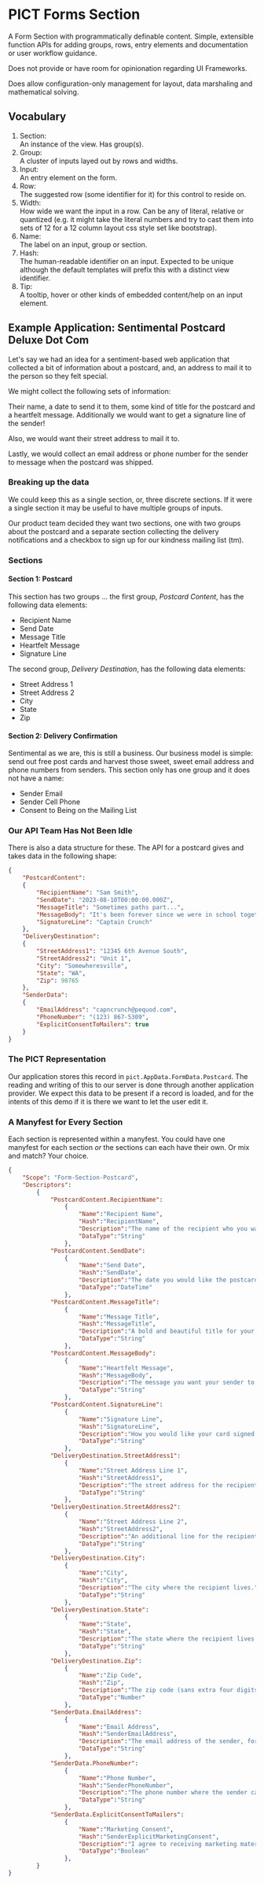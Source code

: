 # PICT Forms Section

A Form Section with programmatically definable content.  Simple, extensible 
function APIs for adding groups, rows, entry elements and documentation or
user workflow guidance.

Does not provide or have room for opinionation regarding UI Frameworks.

Does allow configuration-only management for layout, data marshaling and
mathematical solving.

## Vocabulary

1. Section:  
An instance of the view.  Has group(s).
2. Group:  
A cluster of inputs layed out by rows and widths.
3. Input:  
An entry element on the form.
4. Row:  
The suggested row (some identifier for it) for this control to reside on.
4. Width:  
How wide we want the input in a row.  Can be any of literal, relative or quantized (e.g. it might take the literal numbers and try to cast them into sets of 12 for a 12 column layout css style set like bootstrap).
5. Name:  
The label on an input, group or section.
6. Hash:  
The human-readable identifier on an input.  Expected to be unique although the default templates will prefix this with a distinct view identifier.
7. Tip:  
A tooltip, hover or other kinds of embedded content/help on an input element.


## Example Application: Sentimental Postcard Deluxe Dot Com

Let's say we had an idea for a sentiment-based web application that collected a bit of information about a postcard, and, an address to mail it to the person so they felt special.

We might collect the following sets of information:

Their name, a date to send it to them, some kind of title for the postcard and a heartfelt message.  Additionally we would want to get a signature line of the sender!

Also, we would want their street address to mail it to.

Lastly, we would collect an email address or phone number for the sender to message when the postcard was shipped.

### Breaking up the data

We could keep this as a single section, or, three discrete sections.  If it were a single section it may be useful to have multiple groups of inputs.

Our product team decided they want two sections, one with two groups about the postcard and a separate section collecting the delivery notifications and a checkbox to sign up for our kindness mailing list (tm).

### Sections

#### Section 1: Postcard

This section has two groups ... the first group, *Postcard Content*, has the following data elements:

* Recipient Name
* Send Date
* Message Title
* Heartfelt Message
* Signature Line

The second group, *Delivery Destination*, has the following data elements:

* Street Address 1
* Street Address 2
* City
* State
* Zip

#### Section 2: Delivery Confirmation

Sentimental as we are, this is still a business.  Our business model is simple: send out free post cards and harvest those sweet, sweet email address and phone numbers from senders.  This section only has one group and it does not have a name:

* Sender Email
* Sender Cell Phone
* Consent to Being on the Mailing List

### Our API Team Has Not Been Idle

There is also a data structure for these.  The API for a postcard gives and takes data in the following shape:

```json
{
	"PostcardContent":
	{
		"RecipientName": "Sam Smith",
		"SendDate": "2023-08-10T00:00:00.000Z",
		"MessageTitle": "Sometimes paths part...",
		"MessageBody": "It's been forever since we were in school together! Can we catch up?\nMy phone number hasn't changed.",
		"SignatureLine": "Captain Crunch"
	},
	"DeliveryDestination":
	{
		"StreetAddress1": "12345 6th Avenue South",
		"StreetAddress2": "Unit 1",
		"City": "Somewheresville",
		"State": "WA",
		"Zip": 98765
	},
	"SenderData":
	{
		"EmailAddress": "capncrunch@pequod.com",
		"PhoneNumber": "(123) 867-5309",
		"ExplicitConsentToMailers": true
	}
}
```

### The PICT Representation

Our application stores this record in `pict.AppData.FormData.Postcard`.  The reading and writing of this to our server is done through another application provider.  We expect this data to be present if a record is loaded, and for the intents of this demo if it is there we want to let the user edit it.

### A Manyfest for Every Section

Each section is represented within a manyfest.  You could have one manyfest for each section *or* the sections can each have their own.  Or mix and match?  Your choice.

```json
{
	"Scope": "Form-Section-Postcard",
	"Descriptors":
		{
			"PostcardContent.RecipientName": 
				{
					"Name":"Recipient Name",
					"Hash":"RecipientName",
					"Description":"The name of the recipient who you want to send your postcard to.",
					"DataType":"String"
				},
			"PostcardContent.SendDate": 
				{
					"Name":"Send Date",
					"Hash":"SendDate",
					"Description":"The date you would like the postcard sent.",
					"DataType":"DateTime"
				},
			"PostcardContent.MessageTitle": 
				{
					"Name":"Message Title",
					"Hash":"MessageTitle",
					"Description":"A bold and beautiful title for your message.",
					"DataType":"String"
				},
			"PostcardContent.MessageBody": 
				{
					"Name":"Heartfelt Message",
					"Hash":"MessageBody",
					"Description":"The message you want your sender to receive.",
					"DataType":"String"
				},
			"PostcardContent.SignatureLine": 
				{
					"Name":"Signature Line",
					"Hash":"SignatureLine",
					"Description":"How you would like your card signed.",
					"DataType":"String"
				},
			"DeliveryDestination.StreetAddress1": 
				{
					"Name":"Street Address Line 1",
					"Hash":"StreetAddress1",
					"Description":"The street address for the recipient.",
					"DataType":"String"
				},
			"DeliveryDestination.StreetAddress2": 
				{
					"Name":"Street Address Line 2",
					"Hash":"StreetAddress2",
					"Description":"An additional line for the recipient's street address if necessary.",
					"DataType":"String"
				},
			"DeliveryDestination.City": 
				{
					"Name":"City",
					"Hash":"City",
					"Description":"The city where the recipient lives.",
					"DataType":"String"
				},
			"DeliveryDestination.State": 
				{
					"Name":"State",
					"Hash":"State",
					"Description":"The state where the recipient lives.",
					"DataType":"String"
				},
			"DeliveryDestination.Zip": 
				{
					"Name":"Zip Code",
					"Hash":"Zip",
					"Description":"The zip code (sans extra four digits) where the recipient resides.",
					"DataType":"Number"
				},
			"SenderData.EmailAddress": 
				{
					"Name":"Email Address",
					"Hash":"SenderEmailAddress",
					"Description":"The email address of the sender, for notification when the postcard is shipped.",
					"DataType":"String"
				},
			"SenderData.PhoneNumber": 
				{
					"Name":"Phone Number",
					"Hash":"SenderPhoneNumber",
					"Description":"The phone number where the sender can be texted, for notification when the postcard is shipped.",
					"DataType":"String"
				},
			"SenderData.ExplicitConsentToMailers": 
				{
					"Name":"Marketing Consent",
					"Hash":"SenderExplicitMarketingConsent",
					"Description":"I agree to receiving marketing material at this phone number and email address.",
					"DataType":"Boolean"
				},
		}
}
```
